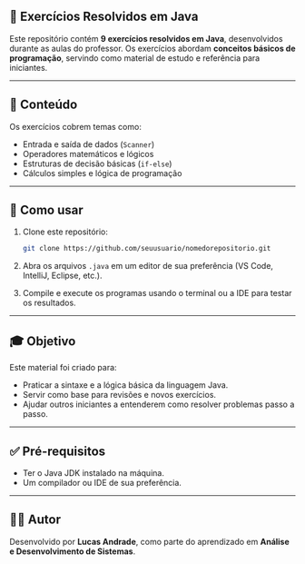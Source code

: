 ## 📘 Exercícios Resolvidos em Java

Este repositório contém **9 exercícios resolvidos em Java**, desenvolvidos durante as aulas do professor. Os exercícios abordam **conceitos básicos de programação**, servindo como material de estudo e referência para iniciantes.

---

## 📌 Conteúdo

Os exercícios cobrem temas como:

* Entrada e saída de dados (`Scanner`)
* Operadores matemáticos e lógicos
* Estruturas de decisão básicas (`if-else`)
* Cálculos simples e lógica de programação

---

## 🚀 Como usar

1. Clone este repositório:

   ```bash
   git clone https://github.com/seuusuario/nomedorepositorio.git
   ```
2. Abra os arquivos `.java` em um editor de sua preferência (VS Code, IntelliJ, Eclipse, etc.).
3. Compile e execute os programas usando o terminal ou a IDE para testar os resultados.

---

## 🎓 Objetivo

Este material foi criado para:

* Praticar a sintaxe e a lógica básica da linguagem Java.
* Servir como base para revisões e novos exercícios.
* Ajudar outros iniciantes a entenderem como resolver problemas passo a passo.

---

## ✅ Pré-requisitos

* Ter o Java JDK instalado na máquina.
* Um compilador ou IDE de sua preferência.

---

## 👨‍💻 Autor

Desenvolvido por **Lucas Andrade**, como parte do aprendizado em **Análise e Desenvolvimento de Sistemas**.
